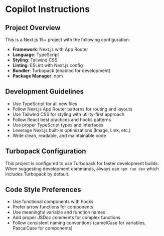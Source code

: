 # Copilot Instructions

<!-- Use this file to provide workspace-specific custom instructions to Copilot. For more details, visit https://code.visualstudio.com/docs/copilot/copilot-customization#_use-a-githubcopilotinstructionsmd-file -->

## Project Overview
This is a Next.js 15+ project with the following configuration:
- **Framework**: Next.js with App Router
- **Language**: TypeScript
- **Styling**: Tailwind CSS
- **Linting**: ESLint with Next.js config
- **Bundler**: Turbopack (enabled for development)
- **Package Manager**: npm

## Development Guidelines
- Use TypeScript for all new files
- Follow Next.js App Router patterns for routing and layouts
- Use Tailwind CSS for styling with utility-first approach
- Follow React best practices and hooks patterns
- Use proper TypeScript types and interfaces
- Leverage Next.js built-in optimizations (Image, Link, etc.)
- Write clean, readable, and maintainable code

## Turbopack Configuration
This project is configured to use Turbopack for faster development builds. When suggesting development commands, always use `npm run dev` which includes Turbopack by default.

## Code Style Preferences
- Use functional components with hooks
- Prefer arrow functions for components
- Use meaningful variable and function names
- Add proper JSDoc comments for complex functions
- Follow consistent naming conventions (camelCase for variables, PascalCase for components)
